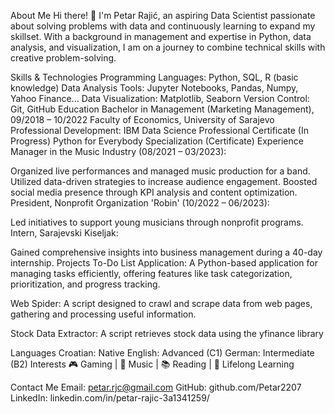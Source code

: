 About Me
Hi there! 👋 I'm Petar Rajić, an aspiring Data Scientist passionate about solving problems with data and continuously learning to expand my skillset. With a background in management and expertise in Python, data analysis, and visualization, I am on a journey to combine technical skills with creative problem-solving.

Skills & Technologies
Programming Languages: Python, SQL, R (basic knowledge)
Data Analysis Tools: Jupyter Notebooks, Pandas, Numpy, Yahoo Finance...
Data Visualization: Matplotlib, Seaborn
Version Control: Git, GitHub
Education
Bachelor in Management (Marketing Management), 09/2018 – 10/2022
Faculty of Economics, University of Sarajevo
Professional Development:
IBM Data Science Professional Certificate (In Progress)
Python for Everybody Specialization (Certificate)
Experience
Manager in the Music Industry (08/2021 – 03/2023):

Organized live performances and managed music production for a band.
Utilized data-driven strategies to increase audience engagement.
Boosted social media presence through KPI analysis and content optimization.
President, Nonprofit Organization 'Robin' (10/2022 – 06/2023):

Led initiatives to support young musicians through nonprofit programs.
Intern, Sarajevski Kiseljak:

Gained comprehensive insights into business management during a 40-day internship.
Projects
To-Do List Application:
A Python-based application for managing tasks efficiently, offering features like task categorization, prioritization, and progress tracking.

Web Spider:
A script designed to crawl and scrape data from web pages, gathering and processing useful information.

Stock Data Extractor:
A script retrieves stock data using the yfinance library

Languages
Croatian: Native
English: Advanced (C1)
German: Intermediate (B2)
Interests
🎮 Gaming | 🎵 Music | 📚 Reading | 🧠 Lifelong Learning

Contact Me
Email: petar.rjc@gmail.com
GitHub: github.com/Petar2207
LinkedIn: linkedin.com/in/petar-rajic-3a1341259/
